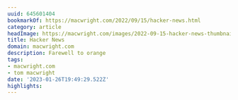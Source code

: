 ```yaml
---
uuid: 645601404
bookmarkOf: https://macwright.com/2022/09/15/hacker-news.html
category: article
headImage: https://macwright.com/images/2022-09-15-hacker-news-thumbnail-image.jpeg
title: Hacker News
domain: macwright.com
description: Farewell to orange
tags:
- macwright.com
- tom macwright
date: '2023-01-26T19:49:29.522Z'
highlights: 
---
```



